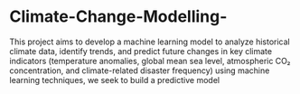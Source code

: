 # Climate-Change-Modelling-
This project aims to develop a machine learning model to analyze historical climate data, identify trends, and predict future changes in key climate indicators (temperature anomalies, global mean sea level, atmospheric CO₂ concentration, and climate-related disaster frequency) using machine learning techniques, we seek to build a predictive model 
